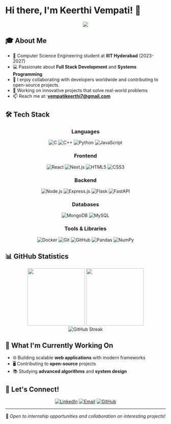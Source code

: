 # Hi there, I'm Keerthi Vempati! 👋

<div align="center">
  <img src="https://readme-typing-svg.herokuapp.com/?lines=Computer+Science+Student;Full+Stack+Developer;System+Programming+Enthusiast;Open+Source+Contributor&font=Fira%20Code&center=true&width=440&height=45&color=f75c7e&vCenter=true&size=22">
</div>

## 🎓 About Me

- 🏫 Computer Science Engineering student at **IIIT Hyderabad** (2023-2027)
- 💻 Passionate about **Full Stack Development** and **Systems Programming**
- 🌱 I enjoy collaborating with developers worldwide and contributing to open-source projects.
- 🔭 Working on innovative projects that solve real-world problems
- 📫 Reach me at: **vempatikeerthi7@gmail.com**

## 🛠️ Tech Stack

<div align="center">

### Languages
![C](https://img.shields.io/badge/C-00599C?style=for-the-badge&logo=c&logoColor=white)
![C++](https://img.shields.io/badge/C++-00599C?style=for-the-badge&logo=c%2B%2B&logoColor=white)
![Python](https://img.shields.io/badge/Python-3776AB?style=for-the-badge&logo=python&logoColor=white)
![JavaScript](https://img.shields.io/badge/JavaScript-F7DF1E?style=for-the-badge&logo=javascript&logoColor=black)

### Frontend
![React](https://img.shields.io/badge/React-20232A?style=for-the-badge&logo=react&logoColor=61DAFB)
![Next.js](https://img.shields.io/badge/Next.js-000000?style=for-the-badge&logo=next.js&logoColor=white)
![HTML5](https://img.shields.io/badge/HTML5-E34F26?style=for-the-badge&logo=html5&logoColor=white)
![CSS3](https://img.shields.io/badge/CSS3-1572B6?style=for-the-badge&logo=css3&logoColor=white)

### Backend
![Node.js](https://img.shields.io/badge/Node.js-43853D?style=for-the-badge&logo=node.js&logoColor=white)
![Express.js](https://img.shields.io/badge/Express.js-404D59?style=for-the-badge)
![Flask](https://img.shields.io/badge/Flask-000000?style=for-the-badge&logo=flask&logoColor=white)
![FastAPI](https://img.shields.io/badge/FastAPI-005571?style=for-the-badge&logo=fastapi)

### Databases
![MongoDB](https://img.shields.io/badge/MongoDB-4EA94B?style=for-the-badge&logo=mongodb&logoColor=white)
![MySQL](https://img.shields.io/badge/MySQL-00000F?style=for-the-badge&logo=mysql&logoColor=white)

### Tools & Libraries
![Docker](https://img.shields.io/badge/Docker-2CA5E0?style=for-the-badge&logo=docker&logoColor=white)
![Git](https://img.shields.io/badge/Git-F05032?style=for-the-badge&logo=git&logoColor=white)
![GitHub](https://img.shields.io/badge/GitHub-100000?style=for-the-badge&logo=github&logoColor=white)
![Pandas](https://img.shields.io/badge/Pandas-2C2D72?style=for-the-badge&logo=pandas&logoColor=white)
![NumPy](https://img.shields.io/badge/Numpy-777BB4?style=for-the-badge&logo=numpy&logoColor=white)

</div>

## 📊 GitHub Statistics

<div align="center">
  <img height="180em" src="https://github-readme-stats.vercel.app/api?username=keerthivempat&show_icons=true&theme=tokyonight&include_all_commits=true&count_private=true&hide_border=true"/>
  <img height="180em" src="https://github-readme-stats.vercel.app/api/top-langs/?username=keerthivempat&layout=compact&langs_count=6&theme=tokyonight&hide_border=true"/>
</div>

<div align="center">
  <img src="https://streak-stats.demolab.com/?user=keerthivempat&theme=tokyonight&hide_border=true" alt="GitHub Streak"/>
</div>

## 🎯 What I'm Currently Working On

- 🌐 Building scalable **web applications** with modern frameworks
- 🖥️ Contributing to **open-source** projects
- 📚 Studying **advanced algorithms** and **system design**

## 🤝 Let's Connect!

<div align="center">

[![LinkedIn](https://img.shields.io/badge/LinkedIn-0077B5?style=for-the-badge&logo=linkedin&logoColor=white)](https://www.linkedin.com/in/keerthi-vempati-415a66299/)
[![Email](https://img.shields.io/badge/Email-D14836?style=for-the-badge&logo=gmail&logoColor=white)](mailto:vempatikeerthi7@gmail.com)
[![GitHub](https://img.shields.io/badge/GitHub-100000?style=for-the-badge&logo=github&logoColor=white)](https://github.com/keerthivempat)

</div>

---

<div align="center">
  💼 <i>Open to internship opportunities and collaboration on interesting projects!</i>
</div>
